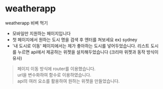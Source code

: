 # weatherapp
weatherapp 비벼 먹기

- 모바일만 지원하는 페이지입니다
- 첫 페이지에서 원하는 도시 명을 검색 후 엔터를 쳐보세요 ex) sydney
- '내 도시로 이동' 페이지에서는 제가 좋아하는 도시를 넣어두었습니다. 리스트 도시를 누르면 api에서 제공하는 위젯을 설치해두었습니다 (크리마 위젯과 동작 방식이 유사)

>페이지 이동 방식에 router를 이용했습니다.<br>
>url을 변수화하여 함수로 이용하였습니다.<br>
>api의 여러 요소를 활용하여 원하는 위젯을 만들었습니다.
